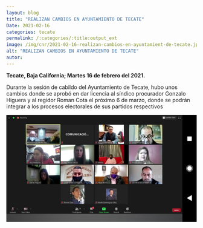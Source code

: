 ```yaml
---
layout: blog
title: "REALIZAN CAMBIOS EN AYUNTAMIENTO DE TECATE"
Date: 2021-02-16
categories: tecate
permalink: /:categories/:title:output_ext
image: /img/cnr/2021-02-16-realizan-cambios-en-ayuntamient-de-tecate.jpg
alt: "REALIZAN CAMBIOS EN AYUNTAMIENTO DE TECATE"
autor:
---
```


**Tecate, Baja California; Martes 16 de febrero del 2021.** 

Durante la sesión de cabildo del Ayuntamiento de Tecate, hubo unos cambios donde se aprobó en dar licencia al síndico procurador Gonzalo Higuera y al regidor Roman Cota el próximo 6 de marzo, donde se podrán integrar a los procesos electorales de sus partidos respectivos

<div id="carouselExampleSlidesOnly" class="carousel slide" data-ride="carousel">
  <div class="carousel-inner">
    <div class="carousel-item active">
       <img class="d-block w-100" src="/img/cnr/2021-02-16-realizan-cambios-en-ayuntamient-de-tecate.jpg" loading="lazy"  alt="REALIZAN CAMBIOS EN AYUNTAMIENTO DE TECATE">
    </div>
  </div>
</div>